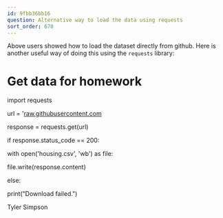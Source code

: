 ```yaml
---
id: 9fbb36bb16
question: Alternative way to load the data using requests
sort_order: 670
---
```


Above users showed how to load the dataset directly from github. Here is another useful way of doing this using the `requests` library:

# Get data for homework

import requests

url = '[raw.githubusercontent.com](https://raw.githubusercontent.com/alexeygrigorev/datasets/master/housing.csv')

response = requests.get(url)

if response.status_code == 200:

with open('housing.csv', 'wb') as file:

file.write(response.content)

else:

print("Download failed.")

Tyler Simpson

